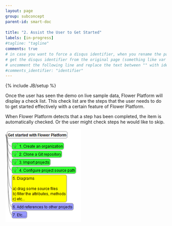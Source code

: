 ```yaml
---
layout: page
group: subconcept
parent-id: smart-doc

title: "2. Assist the User to Get Started"
labels: [in-progress]
#tagline: "tagline"
comments: true
# in case you want to force a disqus identifier, when you rename the page
# get the disqus identifier from the original page (something like var disqus_identifier = 'ident';),
# uncomment the following line and replace the text between "" with ident
#comments_identifier: "identifier"
---
```

{% include JB/setup %}

Once the user has seen the demo on live sample data, Flower Platform will display a check list. This check list are the steps that the user needs to do to get started effectively with a certain feature of Flower Platform.

When Flower Platform detects that a step has been completed, the item is automatically checked. Or the user might check steps he would like to skip.  

<p class="text-center">
<img class="img-polaroid" src="assist.png"/>
</p>
